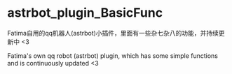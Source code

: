 # astrbot_plugin_BasicFunc

Fatima自用的qq机器人(astrbot)小插件，里面有一些杂七杂八的功能，并持续更新中 <3

Fatima's own qq robot (astrbot) plugin, which has some simple functions and is continuously updated <3

